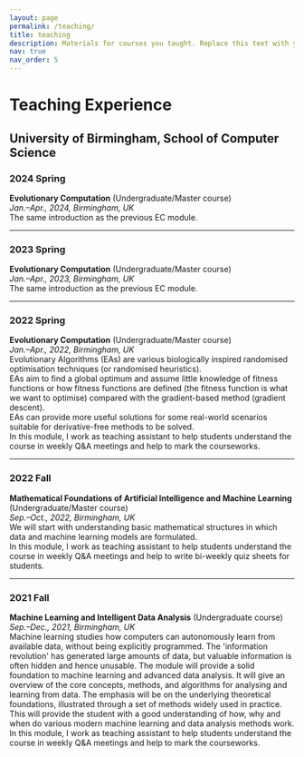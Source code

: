 ```yaml
---
layout: page
permalink: /teaching/
title: teaching
description: Materials for courses you taught. Replace this text with your description.
nav: true
nav_order: 5
---
```


<!-- For now, this page is assumed to be a static description of your courses. You can convert it to a collection similar to `_projects/` so that you can have a dedicated page for each course.

Organize your courses by years, topics, or universities, however you like! -->


# Teaching Experience

## University of Birmingham, School of Computer Science

### 2024 Spring
**Evolutionary Computation** (Undergraduate/Master course)  
*Jan.–Apr., 2024, Birmingham, UK*  
The same introduction as the previous EC module.

---

### 2023 Spring
**Evolutionary Computation** (Undergraduate/Master course)  
*Jan.–Apr., 2023, Birmingham, UK*  
The same introduction as the previous EC module.

---

### 2022 Spring
**Evolutionary Computation** (Undergraduate/Master course)  
*Jan.–Apr., 2022, Birmingham, UK*  
Evolutionary Algorithms (EAs) are various biologically inspired randomised optimisation techniques (or randomised heuristics).  
EAs aim to find a global optimum and assume little knowledge of fitness functions or how fitness functions are defined (the fitness function is what we want to optimise) compared with the gradient-based method (gradient descent).  
EAs can provide more useful solutions for some real-world scenarios suitable for derivative-free methods to be solved.  
In this module, I work as teaching assistant to help students understand the course in weekly Q&A meetings and help to mark the courseworks.

---

### 2022 Fall
**Mathematical Foundations of Artificial Intelligence and Machine Learning** (Undergraduate/Master course)  
*Sep.–Oct., 2022, Birmingham, UK*  
We will start with understanding basic mathematical structures in which data and machine learning models are formulated.  
In this module, I work as teaching assistant to help students understand the course in weekly Q&A meetings and help to write bi-weekly quiz sheets for students.

---

### 2021 Fall
**Machine Learning and Intelligent Data Analysis** (Undergraduate course)  
*Sep.–Dec., 2021, Birmingham, UK*  
Machine learning studies how computers can autonomously learn from available data, without being explicitly programmed. The 'information revolution' has generated large amounts of data, but valuable information is often hidden and hence unusable. The module will provide a solid foundation to machine learning and advanced data analysis. It will give an overview of the core concepts, methods, and algorithms for analysing and learning from data. The emphasis will be on the underlying theoretical foundations, illustrated through a set of methods widely used in practice. This will provide the student with a good understanding of how, why and when do various modern machine learning and data analysis methods work.  
In this module, I work as teaching assistant to help students understand the course in weekly Q&A meetings and help to mark the courseworks.